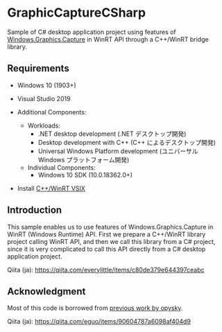 # GraphicCaptureCSharp

Sample of C# desktop application project using features of [Windows.Graphics.Capture](https://docs.microsoft.com/ja-jp/windows/uwp/audio-video-camera/screen-capture) in WinRT API through a C++/WinRT bridge library.

## Requirements
* Windows 10 (1903+)
* Visual Studio 2019

* Additional Components:
    * Workloads:
        * .NET desktop development (.NET デスクトップ開発)
        * Desktop development with C++ (C++ によるデスクトップ開発)
        * Universal Windows Platform development (ユニバーサル Windows プラットフォーム開発)
    * Individual Components:
        * Windows 10 SDK (10.0.18362.0+)

* Install [C++/WinRT VSIX](https://marketplace.visualstudio.com/items?itemName=CppWinRTTeam.cppwinrt101804264)

## Introduction

This sample enables us to use features of Windows.Graphics.Capture in WinRT (Windows Runtime) API.
First we prepare a C++/WinRT library project calling WinRT API, and then we call this library from a C# project, since it is very complicated to call this API directly from a C# desktop application project.

Qiita (ja): https://qiita.com/everylittle/items/c80de379e644397ceabc

## Acknowledgment

Most of this code is borrowed from [previous work by opysky](https://github.com/opysky/examples/tree/master/winrt/GraphicsCapture).

Qiita (ja): https://qiita.com/eguo/items/90604787a6098af404d9

